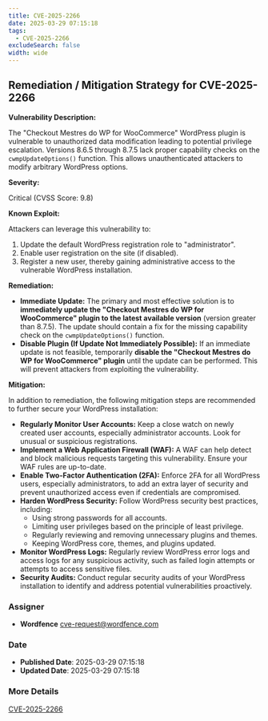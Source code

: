 ```yaml
---
title: CVE-2025-2266
date: 2025-03-29 07:15:18
tags:
  - CVE-2025-2266
excludeSearch: false
width: wide
---
```


## Remediation / Mitigation Strategy for CVE-2025-2266

**Vulnerability Description:**

The "Checkout Mestres do WP for WooCommerce" WordPress plugin is vulnerable to unauthorized data modification leading to potential privilege escalation.  Versions 8.6.5 through 8.7.5 lack proper capability checks on the `cwmpUpdateOptions()` function.  This allows unauthenticated attackers to modify arbitrary WordPress options.

**Severity:**

Critical (CVSS Score: 9.8)

**Known Exploit:**

Attackers can leverage this vulnerability to:

1.  Update the default WordPress registration role to "administrator".
2.  Enable user registration on the site (if disabled).
3.  Register a new user, thereby gaining administrative access to the vulnerable WordPress installation.

**Remediation:**

*   **Immediate Update:**  The primary and most effective solution is to **immediately update the "Checkout Mestres do WP for WooCommerce" plugin to the latest available version** (version greater than 8.7.5). The update should contain a fix for the missing capability check on the `cwmpUpdateOptions()` function.
*   **Disable Plugin (If Update Not Immediately Possible):**  If an immediate update is not feasible, temporarily **disable the "Checkout Mestres do WP for WooCommerce" plugin** until the update can be performed. This will prevent attackers from exploiting the vulnerability.

**Mitigation:**

In addition to remediation, the following mitigation steps are recommended to further secure your WordPress installation:

*   **Regularly Monitor User Accounts:**  Keep a close watch on newly created user accounts, especially administrator accounts. Look for unusual or suspicious registrations.
*   **Implement a Web Application Firewall (WAF):** A WAF can help detect and block malicious requests targeting this vulnerability. Ensure your WAF rules are up-to-date.
*   **Enable Two-Factor Authentication (2FA):**  Enforce 2FA for all WordPress users, especially administrators, to add an extra layer of security and prevent unauthorized access even if credentials are compromised.
*   **Harden WordPress Security:** Follow WordPress security best practices, including:
    *   Using strong passwords for all accounts.
    *   Limiting user privileges based on the principle of least privilege.
    *   Regularly reviewing and removing unnecessary plugins and themes.
    *   Keeping WordPress core, themes, and plugins updated.
*   **Monitor WordPress Logs:** Regularly review WordPress error logs and access logs for any suspicious activity, such as failed login attempts or attempts to access sensitive files.
*   **Security Audits:** Conduct regular security audits of your WordPress installation to identify and address potential vulnerabilities proactively.

### Assigner
- **Wordfence** <cve-request@wordfence.com>

### Date
- **Published Date**: 2025-03-29 07:15:18
- **Updated Date**: 2025-03-29 07:15:18

### More Details
[CVE-2025-2266](https://www.cvedetails.com/cve/CVE-2025-2266)